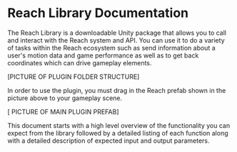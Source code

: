 # Reach Library Documentation

The Reach Library is a downloadable Unity package that allows you to call and interact with the Reach system and API. You can use it to do a variety of tasks within the Reach ecosystem such as send information about a user's motion data and game performance as well as to get back coordinates which can drive gameplay elements. 

[PICTURE OF PLUGIN FOLDER STRUCTURE]

In order to use the plugin, you must drag in the Reach prefab shown in the picture above to your gameplay scene.

[ PICTURE OF MAIN PLUGIN PREFAB]

This document starts with a high level overview of the functionality you can expect from the library followed by a detailed listing of each function along with a detailed description of expected input and output parameters.